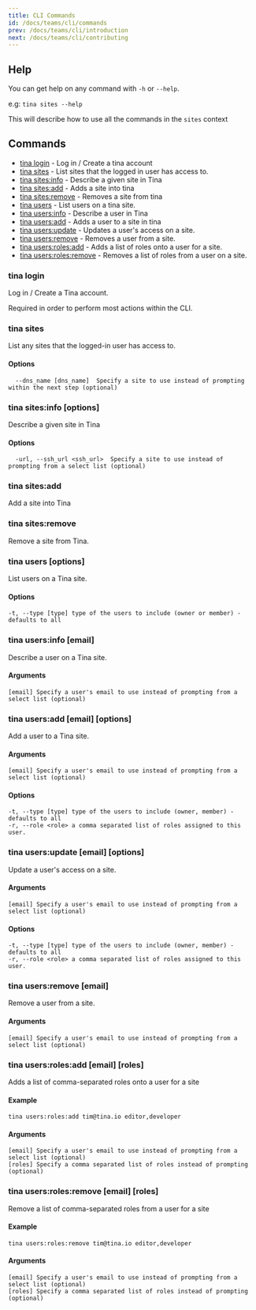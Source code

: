 ```yaml
---
title: CLI Commands
id: /docs/teams/cli/commands
prev: /docs/teams/cli/introduction
next: /docs/teams/cli/contributing
---
```


## Help

You can get help on any command with `-h` or `--help`.

e.g: `tina sites --help`

This will describe how to use all the commands in the `sites` context

## Commands

- [tina login](#tina-login) - Log in / Create a tina account
- [tina sites](#tina-sites) - List sites that the logged in user has access to.
- [tina sites:info](#tina-sitesinfo) - Describe a given site in Tina
- [tina sites:add](#tina-sitesadd) - Adds a site into tina
- [tina sites:remove](#tina-sitesremove) - Removes a site from tina
- [tina users](#tina-users-options) - List users on a tina site.
- [tina users:info](#tina-usersinfo-email) - Describe a user in Tina
- [tina users:add](#tina-usersadd-email-options) - Adds a user to a site in tina
- [tina users:update](#tina-usersupdate-email-options) - Updates a user's access on a site.
- [tina users:remove](#tina-usersremove-email) - Removes a user from a site.
- [tina users:roles:add](#tina-usersrolesremove-email-roles) - Adds a list of roles onto a user for a site.
- [tina users:roles:remove](#tina-usersrolesremove-email-roles) - Removes a list of roles from a user on a site.

### tina login

Log in / Create a Tina account.

Required in order to perform most actions within the CLI.

### tina sites

List any sites that the logged-in user has access to.

#### Options

      --dns_name [dns_name]  Specify a site to use instead of prompting within the next step (optional)

### tina sites:info \[options\]

Describe a given site in Tina

#### Options

      -url, --ssh_url <ssh_url>  Specify a site to use instead of prompting from a select list (optional)

### tina sites:add

Add a site into Tina

### tina sites:remove

Remove a site from Tina.

### tina users \[options\]

List users on a Tina site.

#### Options

    -t, --type [type] type of the users to include (owner or member) - defaults to all

### tina users:info \[email\]

Describe a user on a Tina site.

#### Arguments

    [email] Specify a user's email to use instead of prompting from a select list (optional)

### tina users:add \[email\] \[options\]

Add a user to a Tina site.

#### Arguments

    [email] Specify a user's email to use instead of prompting from a select list (optional)

#### Options

    -t, --type [type] type of the users to include (owner, member) - defaults to all
    -r, --role <role> a comma separated list of roles assigned to this user.

### tina users:update \[email\] \[options\]

Update a user's access on a site.

#### Arguments

    [email] Specify a user's email to use instead of prompting from a select list (optional)

#### Options

    -t, --type [type] type of the users to include (owner, member) - defaults to all
    -r, --role <role> a comma separated list of roles assigned to this user.

### tina users:remove \[email\]

Remove a user from a site.

#### Arguments

    [email] Specify a user's email to use instead of prompting from a select list (optional)

### tina users:roles:add \[email\] \[roles\]

Adds a list of comma-separated roles onto a user for a site

#### Example

    tina users:roles:add tim@tina.io editor,developer

#### Arguments

    [email] Specify a user's email to use instead of prompting from a select list (optional)
    [roles] Specify a comma separated list of roles instead of prompting (optional)

### tina users:roles:remove \[email\] \[roles\]

Remove a list of comma-separated roles from a user for a site

#### Example

    tina users:roles:remove tim@tina.io editor,developer

#### Arguments

    [email] Specify a user's email to use instead of prompting from a select list (optional)
    [roles] Specify a comma separated list of roles instead of prompting (optional)
